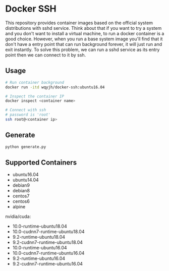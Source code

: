 # Docker SSH

This repository provides container images based on the official system distributions
with sshd service.
Think about that if you want to try a system and you don't want to install a virtual
machine, to run a docker container is a good choice.
However, when you run a base system image you'll find that it don't have a entry point
that can run background forever, it will just run and exit instantly.
To solve this problem, we can run a sshd service as its entry point
then we can connect to it by ssh.

## Usage

```bash
# Run container background
docker run -itd wqyjh/docker-ssh:ubuntu16.04

# Inspect the container IP
docker inspect <container name>

# Connect with ssh
# password is 'root'
ssh root@<container ip>
```

## Generate

```bash
python generate.py
```

## Supported Containers

- ubuntu16.04
- ubuntu14.04
- debian9
- debian8
- centos7
- centos6
- alpine

nvidia/cuda:
- 10.0-runtime-ubuntu18.04
- 10.0-cudnn7-runtime-ubuntu18.04
- 9.2-runtime-ubuntu18.04
- 9.2-cudnn7-runtime-ubuntu18.04
- 10.0-runtime-ubuntu16.04
- 10.0-cudnn7-runtime-ubuntu16.04
- 9.2-runtime-ubuntu16.04
- 9.2-cudnn7-runtime-ubuntu16.04
